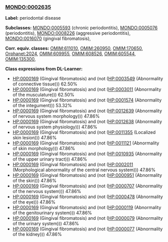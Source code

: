 
### [MONDO:0002635](http://purl.obolibrary.org/obo/MONDO_0002635)
**Label:** periodontal disease

**Subclasses:** [MONDO:0005593](http://purl.obolibrary.org/obo/MONDO_0005593) (chronic periodontitis), [MONDO:0005076](http://purl.obolibrary.org/obo/MONDO_0005076) (periodontitis), [MONDO:0008226](http://purl.obolibrary.org/obo/MONDO_0008226) (aggressive periodontitis), [MONDO:0016070](http://purl.obolibrary.org/obo/MONDO_0016070) (gingival fibromatosis), 

**Corr. equiv. classes:** [OMIM:611010](http://purl.obolibrary.org/obo/OMIM_611010), [OMIM:260950](http://purl.obolibrary.org/obo/OMIM_260950), [OMIM:170650](http://purl.obolibrary.org/obo/OMIM_170650), [Orphanet:2024](http://www.orpha.net/ORDO/Orphanet_2024), [OMIM:609955](http://purl.obolibrary.org/obo/OMIM_609955), [OMIM:608526](http://purl.obolibrary.org/obo/OMIM_608526), [OMIM:605544](http://purl.obolibrary.org/obo/OMIM_605544), [OMIM:135300](http://purl.obolibrary.org/obo/OMIM_135300), 

**Class expressions from DL-Learner:**

- [HP:0000169](http://purl.obolibrary.org/obo/HP_0000169) (Gingival fibromatosis) and (not ([HP:0003549](http://purl.obolibrary.org/obo/HP_0003549) (Abnormality of connective tissue))) 62.50%
- [HP:0000169](http://purl.obolibrary.org/obo/HP_0000169) (Gingival fibromatosis) and (not ([HP:0003011](http://purl.obolibrary.org/obo/HP_0003011) (Abnormality of the musculature))) 62.50%
- [HP:0000169](http://purl.obolibrary.org/obo/HP_0000169) (Gingival fibromatosis) and (not ([HP:0001574](http://purl.obolibrary.org/obo/HP_0001574) (Abnormality of the integument))) 53.32%
- [HP:0000169](http://purl.obolibrary.org/obo/HP_0000169) (Gingival fibromatosis) and (not ([HP:0012639](http://purl.obolibrary.org/obo/HP_0012639) (Abnormality of nervous system morphology))) 47.86%
- [HP:0000169](http://purl.obolibrary.org/obo/HP_0000169) (Gingival fibromatosis) and (not ([HP:0012638](http://purl.obolibrary.org/obo/HP_0012638) (Abnormality of nervous system physiology))) 47.86%
- [HP:0000169](http://purl.obolibrary.org/obo/HP_0000169) (Gingival fibromatosis) and (not ([HP:0011355](http://purl.obolibrary.org/obo/HP_0011355) (Localized skin lesion))) 47.86%
- [HP:0000169](http://purl.obolibrary.org/obo/HP_0000169) (Gingival fibromatosis) and (not ([HP:0011121](http://purl.obolibrary.org/obo/HP_0011121) (Abnormality of skin morphology))) 47.86%
- [HP:0000169](http://purl.obolibrary.org/obo/HP_0000169) (Gingival fibromatosis) and (not ([HP:0010935](http://purl.obolibrary.org/obo/HP_0010935) (Abnormality of the upper urinary tract))) 47.86%
- [HP:0000169](http://purl.obolibrary.org/obo/HP_0000169) (Gingival fibromatosis) and (not ([HP:0002011](http://purl.obolibrary.org/obo/HP_0002011) (Morphological abnormality of the central nervous system))) 47.86%
- [HP:0000169](http://purl.obolibrary.org/obo/HP_0000169) (Gingival fibromatosis) and (not ([HP:0000951](http://purl.obolibrary.org/obo/HP_0000951) (Abnormality of the skin))) 47.86%
- [HP:0000169](http://purl.obolibrary.org/obo/HP_0000169) (Gingival fibromatosis) and (not ([HP:0000707](http://purl.obolibrary.org/obo/HP_0000707) (Abnormality of the nervous system))) 47.86%
- [HP:0000169](http://purl.obolibrary.org/obo/HP_0000169) (Gingival fibromatosis) and (not ([HP:0000478](http://purl.obolibrary.org/obo/HP_0000478) (Abnormality of the eye))) 47.86%
- [HP:0000169](http://purl.obolibrary.org/obo/HP_0000169) (Gingival fibromatosis) and (not ([HP:0000119](http://purl.obolibrary.org/obo/HP_0000119) (Abnormality of the genitourinary system))) 47.86%
- [HP:0000169](http://purl.obolibrary.org/obo/HP_0000169) (Gingival fibromatosis) and (not ([HP:0000079](http://purl.obolibrary.org/obo/HP_0000079) (Abnormality of the urinary system))) 47.86%
- [HP:0000169](http://purl.obolibrary.org/obo/HP_0000169) (Gingival fibromatosis) and (not ([HP:0000077](http://purl.obolibrary.org/obo/HP_0000077) (Abnormality of the kidney))) 47.86%


